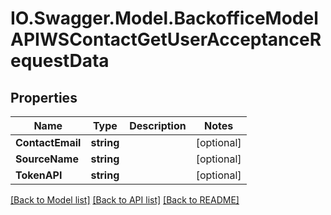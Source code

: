 # IO.Swagger.Model.BackofficeModelAPIWSContactGetUserAcceptanceRequestData
## Properties

Name | Type | Description | Notes
------------ | ------------- | ------------- | -------------
**ContactEmail** | **string** |  | [optional] 
**SourceName** | **string** |  | [optional] 
**TokenAPI** | **string** |  | [optional] 

[[Back to Model list]](../README.md#documentation-for-models) [[Back to API list]](../README.md#documentation-for-api-endpoints) [[Back to README]](../README.md)

